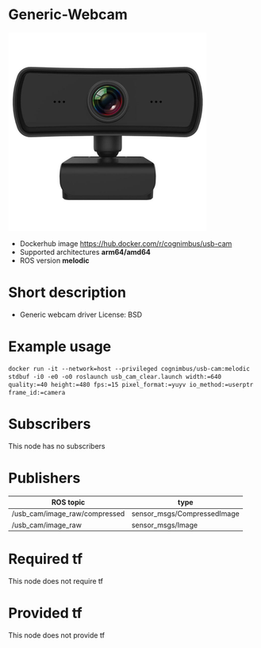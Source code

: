 # Generic-Webcam

<img src="./generic-webcam/generic-webcam-driver.jpg" alt="generic-webcam" width="400"/>

* Dockerhub image https://hub.docker.com/r/cognimbus/usb-cam
* Supported architectures <b>arm64/amd64</b>
* ROS version <b>melodic</b>

# Short description
* Generic webcam driver
License: BSD

# Example usage
```
docker run -it --network=host --privileged cognimbus/usb-cam:melodic stdbuf -i0 -e0 -o0 roslaunch usb_cam_clear.launch width:=640 quality:=40 height:=480 fps:=15 pixel_format:=yuyv io_method:=userptr frame_id:=camera
```

# Subscribers
This node has no subscribers


# Publishers
ROS topic | type
--- | ---
/usb_cam/image_raw/compressed | sensor_msgs/CompressedImage
/usb_cam/image_raw | sensor_msgs/Image


# Required tf
This node does not require tf


# Provided tf
This node does not provide tf



